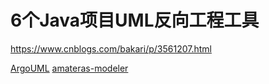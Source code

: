 # 6个Java项目UML反向工程工具
https://www.cnblogs.com/bakari/p/3561207.html

[ArgoUML](http://www.tigris.org/servlets/ProjectList) 
[amateras-modeler](https://github.com/takezoe/amateras-modeler)